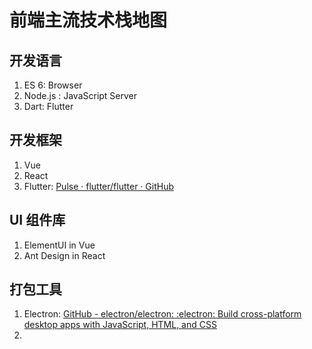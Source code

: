 # 前端主流技术栈地图


## 开发语言

1. ES 6: Browser
2. Node.js : JavaScript Server
3. Dart: Flutter

## 开发框架

1. Vue
2. React
3. Flutter: [Pulse · flutter/flutter · GitHub](https://github.com/flutter/flutter/pulse)

## UI 组件库

1. ElementUI in Vue
2. Ant Design in React

## 打包工具

1. Electron: [GitHub - electron/electron: :electron: Build cross-platform desktop apps with JavaScript, HTML, and CSS](https://github.com/electron/electron)
2. 